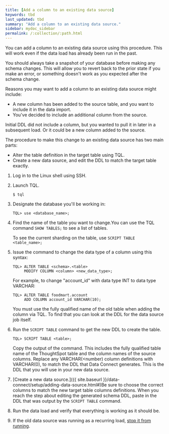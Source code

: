 ```yaml
---
title: [Add a column to an existing data source]
keywords: tbd
last_updated: tbd
summary: "Add a column to an existing data source."
sidebar: mydoc_sidebar
permalink: /:collection/:path.html
---
```

You can add a column to an existing data source using this procedure. This will work even if the data load has already been run in the past.

You should always take a snapshot of your database before making any schema changes. This will allow you to revert back to the prior state if you make an error, or something doesn't work as you expected after the schema change.

Reasons you may want to add a column to an existing data source might include:

-   A new column has been added to the source table, and you want to include it in the data import.
-   You've decided to include an additional column from the source.

Initial DDL did not include a column, but you wanted to pull it in later in a subsequent load. Or it could be a new column added to the source.

The procedure to make this change to an existing data source has two main parts:

-   Alter the table definition in the target table using TQL.
-   Create a new data source, and edit the DDL to match the target table exactly.

1. Log in to the Linux shell using SSH.
2. Launch TQL.

    ```
    $ tql
    ```

3. Designate the database you'll be working in:

    ```
    TQL> use <database_name>;
    ```

4. Find the name of the table you want to change.You can use the TQL command `SHOW TABLES;` to see a list of tables.

    To see the current sharding on the table, use `SCRIPT TABLE <table_name>;`

5. Issue the command to change the data type of a column using this syntax:

    ```
    TQL> ALTER TABLE <schema>.<table>
         MODIFY COLUMN <column> <new_data_type>;
    ```

    For example, to change "account_id" with data type INT to data type VARCHAR:

    ```
    TQL> ALTER TABLE foodmart.account
         ADD COLUMN account_id VARCHAR(10);
    ```

    You must use the fully qualified name of the old table when adding the column via TQL. To find that you can look at the DDL for the data source job itself.

6. Run the `SCRIPT TABLE` command to get the new DDL to create the table.

    ```
    TQL> SCRIPT TABLE <table>;
    ```

    Copy the output of the command. This includes the fully qualified table name of the ThoughtSpot table and the column names of the source columns. Replace any VARCHAR(<number) column definitions with VARCHAR(0), to match the DDL that Data Connect generates. This is the DDL that you will use in your new data source.

7. [Create a new data source.]({{ site.baseurl }}/data-connect/setup/adding-data-source.html#)Be sure to choose the correct columns to match the new target table columns definitions. When you reach the step about editing the generated schema DDL, paste in the DDL that was output by the `SCRIPT TABLE` command.
8. Run the data load and verify that everything is working as it should be.
9. If the old data source was running as a recurring load, [stop it from running](stop-scheduled-job.html).
